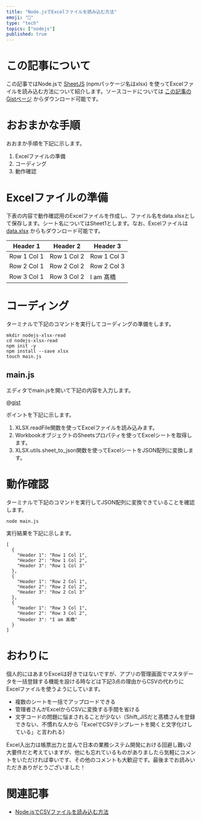 ```yaml
---
title: "Node.jsでExcelファイルを読み込む方法"
emoji: "📘"
type: "tech"
topics: ["nodejs"]
published: true
---
```




# この記事について

この記事ではNode.jsで [SheetJS](https://www.npmjs.com/package/xlsx) (npmパッケージ名はxlsx) を使ってExcelファイルを読み込む方法について紹介します。ソースコードについては [この記事のGistページ](https://gist.github.com/tatsuyasusukida/230875ad58c5e2cc6d0fe2b206b19939) からダウンロード可能です。



# おおまかな手順

おおまか手順を下記に示します。

1. Excelファイルの準備
2. コーディング
3. 動作確認



# Excelファイルの準備

下表の内容で動作確認用のExcelファイルを作成し、ファイル名をdata.xlsxとして保存します。シート名についてはSheet1とします。なお、Excelファイルは [data.xlsx](https://gist.github.com/tatsuyasusukida/230875ad58c5e2cc6d0fe2b206b19939/raw/data.xlsx) からもダウンロード可能です。

| Header 1 | Header 2 | Header 3 |
| ---- | ---- | ---- |
| Row 1 Col 1 | Row 1 Col 2 | Row 1 Col 3 |
| Row 2 Col 1 | Row 2 Col 2 | Row 2 Col 3 |
| Row 3 Col 1 | Row 3 Col 2 | I am 髙橋 |



# コーディング

ターミナルで下記のコマンドを実行してコーディングの準備をします。

```shell
mkdir nodejs-xlsx-read
cd nodejs-xlsx-read
npm init -y
npm install --save xlsx
touch main.js
```

## main.js

エディタでmain.jsを開いて下記の内容を入力します。

@[gist](https://gist.github.com/tatsuyasusukida/230875ad58c5e2cc6d0fe2b206b19939?file=main.js)

ポイントを下記に示します。

1. XLSX.readFile関数を使ってExcelファイルを読み込みます。
2. WorkbookオブジェクトのSheetsプロパティを使ってExcelシートを取得します。
3. XLSX.utils.sheet_to_json関数を使ってExcelシートをJSON配列に変換します。



# 動作確認

ターミナルで下記のコマンドを実行してJSON配列に変換できていることを確認します。

```shell
node main.js
```

実行結果を下記に示します。

```
[
  {
    "Header 1": "Row 1 Col 1",
    "Header 2": "Row 1 Col 2",
    "Header 3": "Row 1 Col 3"
  },
  {
    "Header 1": "Row 2 Col 1",
    "Header 2": "Row 2 Col 2",
    "Header 3": "Row 2 Col 3"
  },
  {
    "Header 1": "Row 3 Col 1",
    "Header 2": "Row 3 Col 2",
    "Header 3": "I am 髙橋"
  }
]
```



# おわりに

個人的にはあまりExcelは好きではないですが、アプリの管理画面でマスタデータを一括登録する機能を設ける時などは下記3点の理由からCSVの代わりにExcelファイルを使うようにしています。

- 複数のシートを一括でアップロードできる
- 管理者さんがExcelからCSVに変換する手間を省ける
- 文字コードの問題に悩まされることが少ない（Shift_JISだと髙橋さんを登録できない、不慣れな人から「ExcelでCSVテンプレートを開くと文字化けしている」と言われる）

Excel入出力は帳票出力と並んで日本の業務システム開発における回避し難い2大要件だと考えていますが、他にも忘れているものがありましたら気軽にコメントをいただければ幸いです、その他のコメントも大歓迎です。最後までお読みいただきありがとうございました！



# 関連記事

- [Node.jsでCSVファイルを読み込む方法](https://zenn.dev/tatsuyasusukida/articles/nodejs-csv-read)
